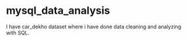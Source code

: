 # mysql_data_analysis
I have car_dekho dataset where i have done data cleaning and analyzing with SQL.
